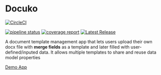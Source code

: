 # Docuko

[![CircleCI](https://circleci.com/gh/neume/docuko/tree/master.svg?style=svg)](https://circleci.com/gh/neume/docuko/tree/master)

[![pipeline status](https://gitlab.com/valerosjoseph/docuko/badges/master/pipeline.svg)](https://gitlab.com/valerosjoseph/docuko/-/commits/master)
[![coverage report](https://gitlab.com/valerosjoseph/docuko/badges/master/coverage.svg)](https://gitlab.com/valerosjoseph/docuko/-/commits/master)
[![Latest Release](https://gitlab.com/valerosjoseph/docuko/-/badges/release.svg)](https://gitlab.com/valerosjoseph/docuko/-/releases)

A document template management app that lets users upload their own docx file with **merge fields** as a template and later filled with user-defined/inputed data.
It allows multiple templates to share and reuse data model properties

[Demo App](https://docuko.apps.valerosjoseph.com/)
